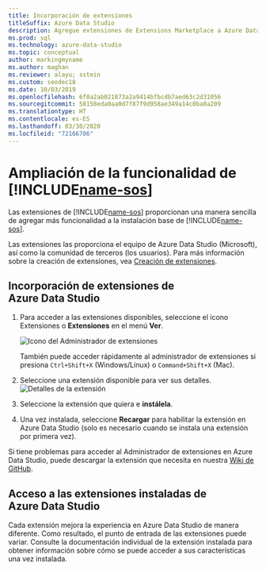 ```yaml
---
title: Incorporación de extensiones
titleSuffix: Azure Data Studio
description: Agregue extensiones de Extensions Marketplace a Azure Data Studio
ms.prod: sql
ms.technology: azure-data-studio
ms.topic: conceptual
author: markingmyname
ms.author: maghan
ms.reviewer: alayu; sstein
ms.custom: seodec18
ms.date: 10/03/2019
ms.openlocfilehash: 6f0a2ab021873a2a9414bfbcdb7aed63c2d31056
ms.sourcegitcommit: 58158eda0aa0d7f87f9d958ae349a14c0ba8a209
ms.translationtype: HT
ms.contentlocale: es-ES
ms.lasthandoff: 03/30/2020
ms.locfileid: "72166706"
---
```

# <a name="extend-the-functionality-of-name-sos"></a>Ampliación de la funcionalidad de [!INCLUDE[name-sos](../includes/name-sos-short.md)]

Las extensiones de [!INCLUDE[name-sos](../includes/name-sos-short.md)] proporcionan una manera sencilla de agregar más funcionalidad a la instalación base de [!INCLUDE[name-sos](../includes/name-sos-short.md)]. 

Las extensiones las proporciona el equipo de Azure Data Studio (Microsoft), así como la comunidad de terceros (los usuarios). Para más información sobre la creación de extensiones, vea [Creación de extensiones](extension-authoring.md).


## <a name="add-azure-data-studio-extensions"></a>Incorporación de extensiones de Azure Data Studio

1. Para acceder a las extensiones disponibles, seleccione el icono Extensiones o **Extensiones** en el menú **Ver**.

    ![Icono del Administrador de extensiones](media/extensions/extension-manager-icon.png)

    También puede acceder rápidamente al administrador de extensiones si presiona `Ctrl+Shift+X` (Windows/Linux) o `Command+Shift+X` (Mac).

2. Seleccione una extensión disponible para ver sus detalles.
    ![Detalles de la extensión](media/extensions/extension-details.png)

3. Seleccione la extensión que quiera e **instálela**.

4. Una vez instalada, seleccione **Recargar** para habilitar la extensión en Azure Data Studio (solo es necesario cuando se instala una extensión por primera vez).

Si tiene problemas para acceder al Administrador de extensiones en Azure Data Studio, puede descargar la extensión que necesita en nuestra [Wiki de GitHub](https://github.com/microsoft/azuredatastudio/wiki/List-of-Extensions).


## <a name="access-installed-azure-data-studio-extensions"></a>Acceso a las extensiones instaladas de Azure Data Studio

Cada extensión mejora la experiencia en Azure Data Studio de manera diferente. Como resultado, el punto de entrada de las extensiones puede variar. Consulte la documentación individual de la extensión instalada para obtener información sobre cómo se puede acceder a sus características una vez instalada.
